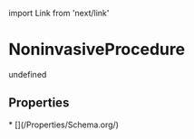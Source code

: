 import Link from 'next/link'
# NoninvasiveProcedure

undefined

## Properties

<Grid>
* [](/Properties/Schema.org/)

</Grid>

